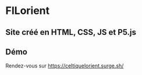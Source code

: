 # FILorient
## Site créé en HTML, CSS, JS et P5.js



## Démo
Rendez-vous sur https://celtiquelorient.surge.sh/


